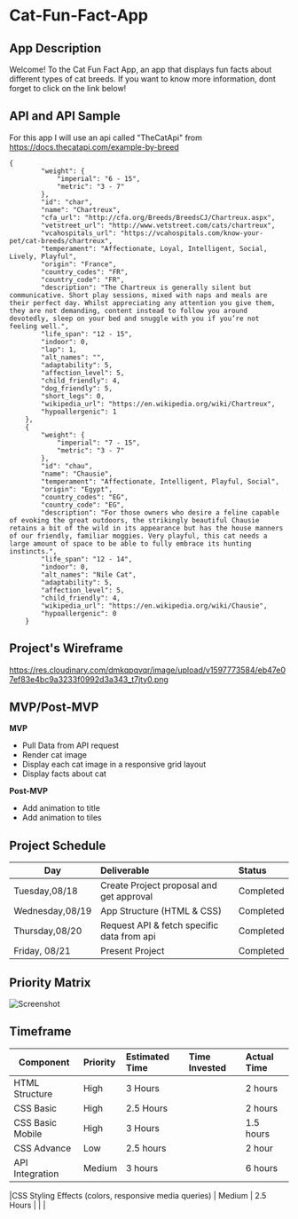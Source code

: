 # Cat-Fun-Fact-App
## App Description
Welcome! To the Cat Fun Fact App, an app that displays fun facts about different types of cat breeds. If you want to know more information, dont forget to click on the link below! 
## API and API Sample
For this app I will use an api called "TheCatApi" from https://docs.thecatapi.com/example-by-breed
```
{
        "weight": {
            "imperial": "6 - 15",
            "metric": "3 - 7"
        },
        "id": "char",
        "name": "Chartreux",
        "cfa_url": "http://cfa.org/Breeds/BreedsCJ/Chartreux.aspx",
        "vetstreet_url": "http://www.vetstreet.com/cats/chartreux",
        "vcahospitals_url": "https://vcahospitals.com/know-your-pet/cat-breeds/chartreux",
        "temperament": "Affectionate, Loyal, Intelligent, Social, Lively, Playful",
        "origin": "France",
        "country_codes": "FR",
        "country_code": "FR",
        "description": "The Chartreux is generally silent but communicative. Short play sessions, mixed with naps and meals are their perfect day. Whilst appreciating any attention you give them, they are not demanding, content instead to follow you around devotedly, sleep on your bed and snuggle with you if you’re not feeling well.",
        "life_span": "12 - 15",
        "indoor": 0,
        "lap": 1,
        "alt_names": "",
        "adaptability": 5,
        "affection_level": 5,
        "child_friendly": 4,
        "dog_friendly": 5,
        "short_legs": 0,
        "wikipedia_url": "https://en.wikipedia.org/wiki/Chartreux",
        "hypoallergenic": 1
    },
    {
        "weight": {
            "imperial": "7 - 15",
            "metric": "3 - 7"
        },
        "id": "chau",
        "name": "Chausie",
        "temperament": "Affectionate, Intelligent, Playful, Social",
        "origin": "Egypt",
        "country_codes": "EG",
        "country_code": "EG",
        "description": "For those owners who desire a feline capable of evoking the great outdoors, the strikingly beautiful Chausie retains a bit of the wild in its appearance but has the house manners of our friendly, familiar moggies. Very playful, this cat needs a large amount of space to be able to fully embrace its hunting instincts.",
        "life_span": "12 - 14",
        "indoor": 0,
        "alt_names": "Nile Cat",
        "adaptability": 5,
        "affection_level": 5,
        "child_friendly": 4,
        "wikipedia_url": "https://en.wikipedia.org/wiki/Chausie",
        "hypoallergenic": 0
    }
 ```
    
## Project's Wireframe
https://res.cloudinary.com/dmkqpqvqr/image/upload/v1597773584/eb47e07ef83e4bc9a3233f0992d3a343_t7jty0.png
## MVP/Post-MVP
**MVP**
* Pull Data from API request
* Render cat image
* Display each cat image in a responsive grid layout
* Display facts about cat 

**Post-MVP**
* Add animation to title
* Add animation to tiles
## Project Schedule
|       Day     |                Deliverable              |    Status   |
| --------------|:----------------------------------------|:------------|
|Tuesday,08/18  |Create Project proposal and get approval | Completed            |
|Wednesday,08/19|App Structure (HTML & CSS)               | Completed            |
|Thursday,08/20 |Request API & fetch specific data from api  | Completed            |
|Friday, 08/21  |Present Project                          | Completed            |
## Priority Matrix
![Screenshot](https://res.cloudinary.com/dmkqpqvqr/image/upload/v1597775854/IMG-1428_k4ee1b.jpg)
## Timeframe
|Component      |Priority     |Estimated Time     |Time Invested      |Actual Time      |
| --------------|:------------|:------------------|:------------------|:----------------|
|HTML Structure | High        | 3 Hours           |                   |  2 hours              |
|CSS Basic      | High        | 2.5 Hours            |                   | 2 hours                |
|CSS Basic Mobile | High      | 3 Hours           |                   |    1.5 hours             |
|CSS Advance    | Low         | 2.5 hours           |                   |   2 hour              |
|API Integration| Medium      | 3 hours           |                   |   6 hours              |

|CSS Styling Effects (colors, responsive media queries) | Medium      |  2.5 Hours        |             |               |

